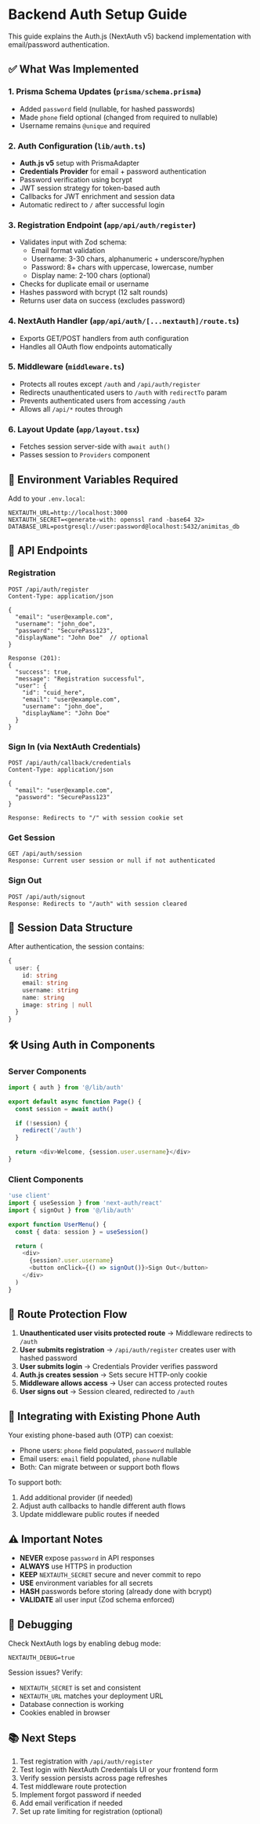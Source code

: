 # Backend Auth Setup Guide

This guide explains the Auth.js (NextAuth v5) backend implementation with email/password authentication.

## ✅ What Was Implemented

### 1. **Prisma Schema Updates** (`prisma/schema.prisma`)
- Added `password` field (nullable, for hashed passwords)
- Made `phone` field optional (changed from required to nullable)
- Username remains `@unique` and required

### 2. **Auth Configuration** (`lib/auth.ts`)
- **Auth.js v5** setup with PrismaAdapter
- **Credentials Provider** for email + password authentication
- Password verification using bcrypt
- JWT session strategy for token-based auth
- Callbacks for JWT enrichment and session data
- Automatic redirect to `/` after successful login

### 3. **Registration Endpoint** (`app/api/auth/register`)
- Validates input with Zod schema:
  - Email format validation
  - Username: 3-30 chars, alphanumeric + underscore/hyphen
  - Password: 8+ chars with uppercase, lowercase, number
  - Display name: 2-100 chars (optional)
- Checks for duplicate email or username
- Hashes password with bcrypt (12 salt rounds)
- Returns user data on success (excludes password)

### 4. **NextAuth Handler** (`app/api/auth/[...nextauth]/route.ts`)
- Exports GET/POST handlers from auth configuration
- Handles all OAuth flow endpoints automatically

### 5. **Middleware** (`middleware.ts`)
- Protects all routes except `/auth` and `/api/auth/register`
- Redirects unauthenticated users to `/auth` with `redirectTo` param
- Prevents authenticated users from accessing `/auth`
- Allows all `/api/*` routes through

### 6. **Layout Update** (`app/layout.tsx`)
- Fetches session server-side with `await auth()`
- Passes session to `Providers` component

## 🚀 Environment Variables Required

Add to your `.env.local`:

```env
NEXTAUTH_URL=http://localhost:3000
NEXTAUTH_SECRET=<generate-with: openssl rand -base64 32>
DATABASE_URL=postgresql://user:password@localhost:5432/animitas_db
```

## 📝 API Endpoints

### Registration
```
POST /api/auth/register
Content-Type: application/json

{
  "email": "user@example.com",
  "username": "john_doe",
  "password": "SecurePass123",
  "displayName": "John Doe"  // optional
}

Response (201):
{
  "success": true,
  "message": "Registration successful",
  "user": {
    "id": "cuid_here",
    "email": "user@example.com",
    "username": "john_doe",
    "displayName": "John Doe"
  }
}
```

### Sign In (via NextAuth Credentials)
```
POST /api/auth/callback/credentials
Content-Type: application/json

{
  "email": "user@example.com",
  "password": "SecurePass123"
}

Response: Redirects to "/" with session cookie set
```

### Get Session
```
GET /api/auth/session
Response: Current user session or null if not authenticated
```

### Sign Out
```
POST /api/auth/signout
Response: Redirects to "/auth" with session cleared
```

## 🔐 Session Data Structure

After authentication, the session contains:
```typescript
{
  user: {
    id: string
    email: string
    username: string
    name: string
    image: string | null
  }
}
```

## 🛠 Using Auth in Components

### Server Components
```typescript
import { auth } from '@/lib/auth'

export default async function Page() {
  const session = await auth()

  if (!session) {
    redirect('/auth')
  }

  return <div>Welcome, {session.user.username}</div>
}
```

### Client Components
```typescript
'use client'
import { useSession } from 'next-auth/react'
import { signOut } from '@/lib/auth'

export function UserMenu() {
  const { data: session } = useSession()

  return (
    <div>
      {session?.user.username}
      <button onClick={() => signOut()}>Sign Out</button>
    </div>
  )
}
```

## 🚦 Route Protection Flow

1. **Unauthenticated user visits protected route** → Middleware redirects to `/auth`
2. **User submits registration** → `/api/auth/register` creates user with hashed password
3. **User submits login** → Credentials Provider verifies password
4. **Auth.js creates session** → Sets secure HTTP-only cookie
5. **Middleware allows access** → User can access protected routes
6. **User signs out** → Session cleared, redirected to `/auth`

## 🔄 Integrating with Existing Phone Auth

Your existing phone-based auth (OTP) can coexist:
- Phone users: `phone` field populated, `password` nullable
- Email users: `email` field populated, `phone` nullable
- Both: Can migrate between or support both flows

To support both:
1. Add additional provider (if needed)
2. Adjust auth callbacks to handle different auth flows
3. Update middleware public routes if needed

## ⚠️ Important Notes

- **NEVER** expose `password` in API responses
- **ALWAYS** use HTTPS in production
- **KEEP** `NEXTAUTH_SECRET` secure and never commit to repo
- **USE** environment variables for all secrets
- **HASH** passwords before storing (already done with bcrypt)
- **VALIDATE** all user input (Zod schema enforced)

## 🐛 Debugging

Check NextAuth logs by enabling debug mode:
```env
NEXTAUTH_DEBUG=true
```

Session issues? Verify:
- `NEXTAUTH_SECRET` is set and consistent
- `NEXTAUTH_URL` matches your deployment URL
- Database connection is working
- Cookies enabled in browser

## 📚 Next Steps

1. Test registration with `/api/auth/register`
2. Test login with NextAuth Credentials UI or your frontend form
3. Verify session persists across page refreshes
4. Test middleware route protection
5. Implement forgot password if needed
6. Add email verification if needed
7. Set up rate limiting for registration (optional)
